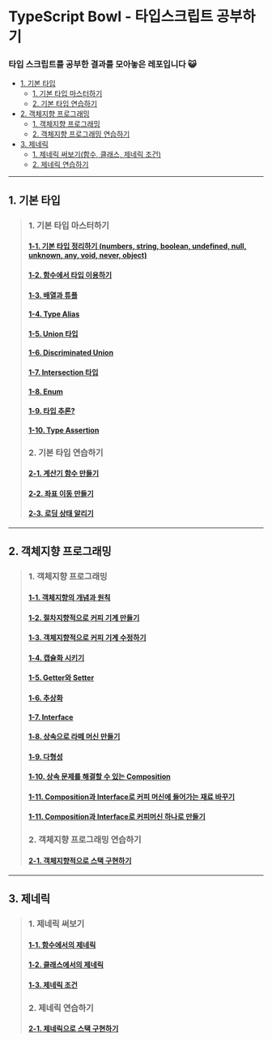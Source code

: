 # TypeScript Bowl - 타입스크립트 공부하기
### 타입 스크립트를 공부한 결과를 모아놓은 레포입니다 😺
- [<a href='https://github.com/kina94/TypeScript-Bowl/edit/main/README.md#1-%EA%B8%B0%EB%B3%B8-%ED%83%80%EC%9E%85'>1. 기본 타입</a>](#1------)
  * [<a href='https://github.com/kina94/TypeScript-Bowl/edit/main/README.md#1-%EA%B8%B0%EB%B3%B8-%ED%83%80%EC%9E%85-%EB%A7%88%EC%8A%A4%ED%84%B0%ED%95%98%EA%B8%B0'>1. 기본 타입 마스터하기</a>](#1------------)
  * [<a href='https://github.com/kina94/TypeScript-Bowl/edit/main/README.md#2-%EA%B8%B0%EB%B3%B8-%ED%83%80%EC%9E%85-%EC%97%B0%EC%8A%B5%ED%95%98%EA%B8%B0'>2. 기본 타입 연습하기</a>](#2-----------)
- [<a href='https://github.com/kina94/TypeScript-Bowl/edit/main/README.md#2-%EA%B0%9D%EC%B2%B4%EC%A7%80%ED%96%A5-%ED%94%84%EB%A1%9C%EA%B7%B8%EB%9E%98%EB%B0%8D'>2. 객체지향 프로그래밍</a>](#2-----------)
  * [<a href='https://github.com/kina94/TypeScript-Bowl/edit/main/README.md#1-%EA%B0%9D%EC%B2%B4%EC%A7%80%ED%96%A5-%ED%94%84%EB%A1%9C%EA%B7%B8%EB%9E%98%EB%B0%8D'>1. 객체지향 프로그래밍</a>](#1-----------)
  * [<a href='https://github.com/kina94/TypeScript-Bowl/edit/main/README.md#2-%EA%B0%9D%EC%B2%B4%EC%A7%80%ED%96%A5-%ED%94%84%EB%A1%9C%EA%B7%B8%EB%9E%98%EB%B0%8D-%EC%97%B0%EC%8A%B5%ED%95%98%EA%B8%B0'>2. 객체지향 프로그래밍 연습하기</a>](#2----------------)
- [<a href='https://github.com/kina94/TypeScript-Bowl/edit/main/README.md#3-%EC%A0%9C%EB%84%A4%EB%A6%AD'>3. 제네릭</a>](#2-----------)
  * [<a href='https://github.com/kina94/TypeScript-Bowl/edit/main/README.md#3-%EC%A0%9C%EB%84%A4%EB%A6%AD'>1. 제네릭 써보기(함수, 클래스, 제네릭 조건)</a>](#1-----------)
  * [<a href='https://github.com/kina94/TypeScript-Bowl/edit/main/README.md#3-%EC%A0%9C%EB%84%A4%EB%A6%AD'>2. 제네릭 연습하기</a>](#2----------------)

* * *

## 1. 기본 타입
> ### 1. 기본 타입 마스터하기
> #### <a href='https://github.com/kina94/TypeScript-Bowl/blob/main/01.%20%EA%B8%B0%EB%B3%B8%20%ED%83%80%EC%9E%85%20%EB%A7%88%EC%8A%A4%ED%84%B0%20%ED%95%98%EA%B8%B0/1-1-basic.ts'>  1-1. 기본 타입 정리하기 (numbers, string, boolean, undefined, null, unknown, any, void, never, object) </a>
> #### <a href="https://github.com/kina94/TypeScript-Bowl/blob/main/01.%20%EA%B8%B0%EB%B3%B8%20%ED%83%80%EC%9E%85%20%EB%A7%88%EC%8A%A4%ED%84%B0%20%ED%95%98%EA%B8%B0/1-2-function.ts"> 1-2. 함수에서 타입 이용하기</a>
> #### <a href="https://github.com/kina94/TypeScript-Bowl/blob/main/01.%20%EA%B8%B0%EB%B3%B8%20%ED%83%80%EC%9E%85%20%EB%A7%88%EC%8A%A4%ED%84%B0%20%ED%95%98%EA%B8%B0/1-3-array.ts"> 1-3. 배열과 튜플 </a>
> #### <a href="https://github.com/kina94/TypeScript-Bowl/blob/main/01.%20%EA%B8%B0%EB%B3%B8%20%ED%83%80%EC%9E%85%20%EB%A7%88%EC%8A%A4%ED%84%B0%20%ED%95%98%EA%B8%B0/1-4-alias.ts">1-4. Type Alias</a>
> #### <a href="https://github.com/kina94/TypeScript-Bowl/blob/main/01.%20%EA%B8%B0%EB%B3%B8%20%ED%83%80%EC%9E%85%20%EB%A7%88%EC%8A%A4%ED%84%B0%20%ED%95%98%EA%B8%B0/1-5-Union.ts">1-5. Union 타입</a>
> #### <a href="https://github.com/kina94/TypeScript-Bowl/blob/main/01.%20%EA%B8%B0%EB%B3%B8%20%ED%83%80%EC%9E%85%20%EB%A7%88%EC%8A%A4%ED%84%B0%20%ED%95%98%EA%B8%B0/1-6-discriminated.ts">1-6. Discriminated Union </a>
> #### <a href="https://github.com/kina94/TypeScript-Bowl/blob/main/01.%20%EA%B8%B0%EB%B3%B8%20%ED%83%80%EC%9E%85%20%EB%A7%88%EC%8A%A4%ED%84%B0%20%ED%95%98%EA%B8%B0/1-7-intersection.ts">1-7. Intersection 타입</a>
> #### <a href="https://github.com/kina94/TypeScript-Bowl/blob/main/01.%20%EA%B8%B0%EB%B3%B8%20%ED%83%80%EC%9E%85%20%EB%A7%88%EC%8A%A4%ED%84%B0%20%ED%95%98%EA%B8%B0/1-8-enum.ts">1-8. Enum</a>
> #### <a href="https://github.com/kina94/TypeScript-Bowl/blob/main/01.%20%EA%B8%B0%EB%B3%B8%20%ED%83%80%EC%9E%85%20%EB%A7%88%EC%8A%A4%ED%84%B0%20%ED%95%98%EA%B8%B0/1-9-inference.ts">1-9. 타입 추론?</a>
> #### <a href="https://github.com/kina94/TypeScript-Bowl/blob/main/01.%20%EA%B8%B0%EB%B3%B8%20%ED%83%80%EC%9E%85%20%EB%A7%88%EC%8A%A4%ED%84%B0%20%ED%95%98%EA%B8%B0/1-10-assertion.ts"> 1-10. Type Assertion</a>
> ### 2. 기본 타입 연습하기
> #### <a href="https://github.com/kina94/TypeScript-Bowl/blob/main/02.%20%EA%B8%B0%EB%B3%B8%20%ED%83%80%EC%9E%85%20%EC%97%B0%EC%8A%B5%ED%95%98%EA%B8%B0/calculator.ts">  2-1. 계산기 함수 만들기 </a>
> #### <a href="https://github.com/kina94/TypeScript-Bowl/blob/main/02.%20%EA%B8%B0%EB%B3%B8%20%ED%83%80%EC%9E%85%20%EC%97%B0%EC%8A%B5%ED%95%98%EA%B8%B0/game.ts"> 2-2. 좌표 이동 만들기</a>
> #### <a href="https://github.com/kina94/TypeScript-Bowl/blob/main/02.%20%EA%B8%B0%EB%B3%B8%20%ED%83%80%EC%9E%85%20%EC%97%B0%EC%8A%B5%ED%95%98%EA%B8%B0/loading.ts"> 2-3. 로딩 상태 알리기 </a>

* * *

## 2. 객체지향 프로그래밍
> ### 1. 객체지향 프로그래밍
> #### <a href='https://github.com/kina94/TypeScript-Bowl/blob/main/03.%20%EA%B0%9D%EC%B2%B4%EC%A7%80%ED%96%A5%20%ED%94%84%EB%A1%9C%EA%B7%B8%EB%9E%98%EB%B0%8D/3-1-%EA%B0%9D%EC%B2%B4%EC%A7%80%ED%96%A5.md'>  1-1. 객체지향의 개념과 원칙 </a>
> #### <a href="https://github.com/kina94/TypeScript-Bowl/commit/2657d0a12a606e79c4e2166c9de469077291af16"> 1-2. 절차지향적으로 커피 기계 만들기</a>
> #### <a href="https://github.com/kina94/TypeScript-Bowl/commit/ce55bb1c097c686302e70dda60b784c796e6d1c1"> 1-3. 객체지향적으로 커피 기계 수정하기 </a>
> #### <a href="https://github.com/kina94/TypeScript-Bowl/blob/main/01.%20%EA%B8%B0%EB%B3%B8%20%ED%83%80%EC%9E%85%20%EB%A7%88%EC%8A%A4%ED%84%B0%20%ED%95%98%EA%B8%B0/1-4-alias.ts">1-4. 캡슐화 시키기</a>
> #### <a href="https://github.com/kina94/TypeScript-Bowl/blob/main/03.%20%EA%B0%9D%EC%B2%B4%EC%A7%80%ED%96%A5%20%ED%94%84%EB%A1%9C%EA%B7%B8%EB%9E%98%EB%B0%8D/3-3-Getter%EC%99%80%20Setter.ts">1-5. Getter와 Setter</a>
> #### <a href="https://github.com/kina94/TypeScript-Bowl/commit/13c4836b600cf79e0b6ae544452e87c21445fef1">1-6. 추상화</a>
> #### <a href="https://github.com/kina94/TypeScript-Bowl/commit/b4b92dd7c7cfa867e2be587c3a6aa7d7b34d9d17">1-7. Interface</a>
> #### <a href="https://github.com/kina94/TypeScript-Bowl/commit/de99775783b1e852d259a09587cd9627b994e3ad">1-8. 상속으로 라떼 머신 만들기</a>
> #### <a href="https://github.com/kina94/TypeScript-Bowl/commit/d0b3424b549f080448a1f4accbbb7b8915fca886">1-9. 다형성</a>
> #### <a href="https://github.com/kina94/TypeScript-Bowl/commit/57a4b4cd4e65168d7f9ecfcc8f167720138539ef">1-10. 상속 문제를 해결할 수 있는 Composition</a>
> #### <a href="https://github.com/kina94/TypeScript-Bowl/commit/ac61ba5a2adf1d309ea1805fc14fa636ac0b515e">1-11. Composition과 Interface로 커피 머신에 들어가는 재료 바꾸기 </a>
> #### <a href="https://github.com/kina94/TypeScript-Bowl/commit/94097602c49a1a3b5905404e0f713a593a29fd5e">1-11. Composition과 Interface로 커피머신 하나로 만들기 </a>
> ### 2. 객체지향 프로그래밍 연습하기
> #### <a href='https://github.com/kina94/TypeScript-Bowl/blob/main/04.%20%EA%B0%9D%EC%B1%84%EC%A7%80%ED%96%A5%20%EC%97%B0%EC%8A%B5%ED%95%98%EA%B8%B0/4-1-stack.ts'>  2-1. 객체지향적으로 스택 구현하기 </a>


* * *

## 3. 제네릭
> ### 1. 제네릭 써보기
> #### <a href='https://github.com/kina94/TypeScript-Bowl/blob/main/05.%20%EC%A0%9C%EB%84%A4%EB%A6%AD/5-1-function.ts'>  1-1. 함수에서의 제네릭 </a>
> #### <a href="https://github.com/kina94/TypeScript-Bowl/blob/main/05.%20%EC%A0%9C%EB%84%A4%EB%A6%AD/5-2-class.ts"> 1-2. 클래스에서의 제네릭</a>
> #### <a href='https://github.com/kina94/TypeScript-Bowl/blob/main/05.%20%EC%A0%9C%EB%84%A4%EB%A6%AD/5-3-constrains.ts'> 1-3. 제네릭 조건 </a>
> ### 2. 제네릭 연습하기
> #### <a href='https://github.com/kina94/TypeScript-Bowl/blob/main/06.%20%EC%A0%9C%EB%84%A4%EB%A6%AD%20%EC%97%B0%EC%8A%B5%ED%95%98%EA%B8%B0/6-1-generic_stack.ts'>  2-1. 제네릭으로 스택 구현하기 </a>
